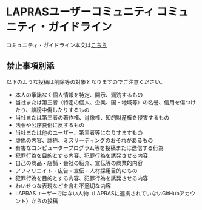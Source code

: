 # LAPRASユーザーコミュニティ コミュニティ・ガイドライン

コミュニティ・ガイドライン本文は[こちら](https://github.com/lapras-inc/lapras-user-community/edit/main/README.md)

## 禁止事項別添

以下のような投稿は削除等の対象となりますのでご注意ください。

- 本人の承諾なく個人情報を特定、開示、漏洩するもの
- 当社または第三者（特定の個人、企業、国・地域等）の名誉、信用を傷つけたり、誹謗中傷したりするもの
- 当社または第三者の著作権、肖像権、知的財産権を侵害するもの
- 法令や公序良俗に反するもの
- 当社または他のユーザー、第三者等になりすますもの
- 虚偽の内容、詐称、ミスリーディングのおそれがあるもの
- 有害なコンピュータープログラム等を投稿または送信する行為
- 犯罪行為を目的とする内容、犯罪行為を誘発させる内容
- 自己の商品・店舗・会社の紹介、宣伝等の商業的内容
- アフィリエイト・広告・宣伝・人材採用目的のもの
- 犯罪行為を目的とする内容、犯罪行為を誘発させる内容
- わいせつな表現などを含む不適切な内容
- LAPRASユーザーではない人物（LAPRASに連携されていないGitHubアカウント）からの投稿
